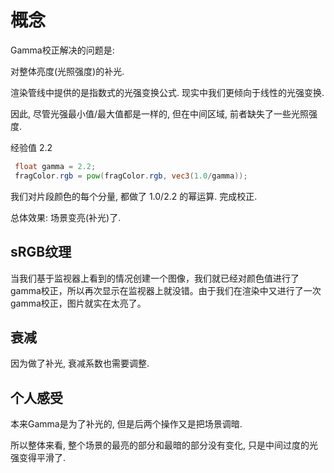 # 概念

Gamma校正解决的问题是:

对整体亮度(光照强度)的补光.

渲染管线中提供的是指数式的光强变换公式. 现实中我们更倾向于线性的光强变换.

因此, 尽管光强最小值/最大值都是一样的, 但在中间区域, 前者缺失了一些光照强度.

经验值 2.2

```GLSL
 float gamma = 2.2;
 fragColor.rgb = pow(fragColor.rgb, vec3(1.0/gamma));
```

我们对片段颜色的每个分量, 都做了 1.0/2.2 的幂运算. 完成校正.

总体效果: 场景变亮(补光)了.

## sRGB纹理

当我们基于监视器上看到的情况创建一个图像，我们就已经对颜色值进行了gamma校正，所以再次显示在监视器上就没错。由于我们在渲染中又进行了一次gamma校正，图片就实在太亮了。

## 衰减

因为做了补光, 衰减系数也需要调整.

## 个人感受

本来Gamma是为了补光的, 但是后两个操作又是把场景调暗.

所以整体来看, 整个场景的最亮的部分和最暗的部分没有变化, 只是中间过度的光强变得平滑了.